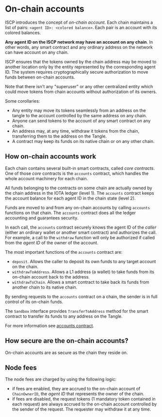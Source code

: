 # On-chain accounts

ISCP introduces the concept of _on-chain account_. Each chain maintains a list
of pairs: `<agent ID>: <colored balance>`.  Each pair is an account with its
colored balances.

**Any agent ID on the ISCP network may have an account on any chain**.  In
other words, any smart contract and any ordinary address on the network can
have account on any chain.

ISCP ensures that the tokens owned by the chain address may be moved to another
location only by the entity represented by the corresponding agent ID.  The
system requires cryptographically secure authorization to move funds between
on-chain accounts. 

Note that there isn't any "superuser" or any other centralized entity which could move 
tokens from chain accounts without authorization of its owners.

Some corollaries:

- Any entity may move its tokens seamlessly from an address on the tangle to the account
  controlled by the same address on any chain.
- Anyone can send tokens to the account of any smart contract on any chain.
- An address may, at any time, withdraw it tokens from the chain, transferring
  them to the address on the Tangle.
- A contract may keep its funds on its native chain or on any other chain.

## How on-chain accounts work

Each chain contains several built-in smart contracts, called _core contracts_.
One of those _core_ contracts is the `accounts` contract, which handles the whole
account machinery for each chain.

All funds belonging to the contracts on some chain are actually owned by the
chain address in the IOTA ledger (level 1).  The `accounts` contract keeps the
account balance for each agent ID in the chain state (level 2).

Funds are moved to and from any on-chain accounts by calling `accounts`
functions on that chain.  The `accounts` contract does all the ledger
accounting and guarantees security.

In each call, the `accounts` contract securely knows the agent ID of the
_caller_ (either an ordinary wallet or another smart contract) and authorizes
the call.  For example, a call to the `withdraw` function will only be
authorized if called from the _agent ID_ of the owner of the account.

The most important functions of the `accounts` contract are:

- `deposit`. Allows the caller to deposit its own funds to any target account on the chain.
- `withdrawToAddress`. Allows a L1 address (a wallet) to take funds from its on-chain account back to the address. 
- `withdrawToChain`. Allows a smart contract to take back its funds from another chain to its native chain. 

By sending requests to the `accounts` contract on a chain, the sender is in
full control of its on-chain funds. 

The `Sandbox` interface provides `TransferToAddress` method for the smart contract 
to transfer its funds to any address on the Tangle.

For more information see [accounts contract](../contract_types/accounts.md).

## How secure are the on-chain accounts?

On-chain accounts are as secure as the chain they reside on.

## Node fees

The node fees are charged by using the following logic:

- if fees are enabled, they are accrued to the on-chain account of
  `ChainOwnerID`, the _agent ID_ that represents the owner of the chain.
- if fees are disabled, the request tokens (1 mandatory token contained in each request)
  are always accrued to the on-chain account controlled by the sender of the request.
  The requester may withdraw it at any time. 
